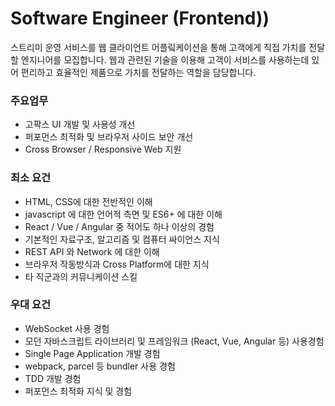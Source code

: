 # Software Engineer (Frontend))
스트리미 운영 서비스를 웹 클라이언트 어플맄케이션을 통해 고객에게 직접 가치를 전달할 엔지니어를 모집합니다. 
웹과 관련된 기술을 이용해 고객이 서비스를 사용하는데 있어 편리하고 효율적인 제품으로 가치를 전달하는 역할을 담당합니다. 

### 주요업무
- 고팍스 UI 개발 및 사용성 개선
- 퍼포먼스 최적화 및 브라우저 사이드 보안 개선
- Cross Browser / Responsive Web 지원

### 최소 요건
- HTML, CSS에 대한 전반적인 이해
- javascript 에 대한 언어적 측면 및 ES6+ 에 대한 이해
- React / Vue / Angular 중 적어도 하나 이상의 경험
- 기본적인 자료구조, 알고리즘 및 컴퓨터 싸이언스 지식
- REST API 와 Network 에 대한 이해
- 브라우저 작동방식과 Cross Platform에 대한 지식
- 타 직군과의 커뮤니케이션 스킬
  
### 우대 요건
- WebSocket 사용 경험
- 모던 자바스크립트 라이브러리 및 프레임워크 (React, Vue, Angular 등) 사용경험
- Single Page Application 개발 경험
- webpack, parcel 등 bundler 사용 경험
- TDD 개발 경험
- 퍼포먼스 최적화 지식 및 경험